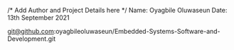 /* Add Author and Project Details here */
Name: Oyagbile Oluwaseun
Date: 13th September 2021

git@github.com:oyagbileoluwaseun/Embedded-Systems-Software-and-Development.git
